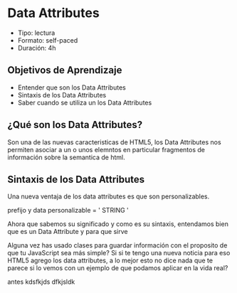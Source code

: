 # Data Attributes
   
* Tipo: lectura
* Formato: self-paced
* Duración: 4h

## Objetivos de Aprendizaje

* Entender que son los Data Attributes
* Sintaxis de los Data Attributes
* Saber cuando se utiliza un los Data Attributes


## ¿Qué son los Data Attributes?

Son una de las nuevas caracteristicas de HTML5, los Data Attributes nos permiten asociar a un o unos elemntos en particular fragmentos de información sobre la semantica de html.

## Sintaxis de los Data Attributes

Una nueva ventaja de los data attributes es que son personalizables.

prefijo y data personalizable = ' STRING '

Ahora que sabemos su significado y como es su sintaxis, entendamos bien que es un Data Attribute y para que sirve

Alguna vez has usado clases para guardar información con el proposito de que tu JavaScript sea más simple? Si si te tengo una nueva noticia para eso HTML5 agrego los data attributes, a lo mejor esto no dice nada que te parece si lo vemos con un ejemplo de que podamos aplicar en la vida real?

antes 
    kdsfkjds
    dfkjsldk